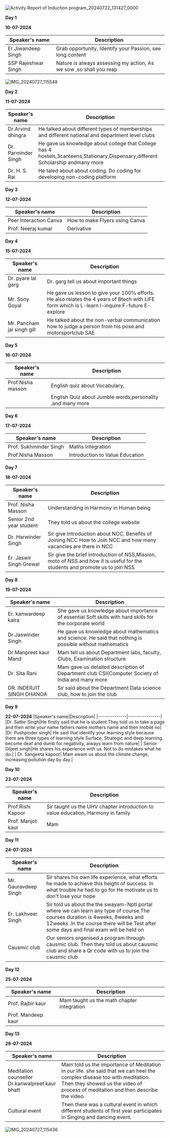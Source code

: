 ![Activity Report of Induction program_20240722_131427_0000](https://github.com/user-attachments/assets/ee405517-76d9-4484-a608-c04a9cabf569)

**Day 1**

**10-07-2024**

|Speaker's name|Description|
|--------------|----------------|
|Er.Jiwandeep Singh|Grab opportunity, Identify your Passion, see long content|
|SSP Rajeshwar Singh|Nature is always assessing my action, As we sow ,so shall you reap|
![IMG_20240727_115548](https://github.com/user-attachments/assets/883f0958-23f1-4f2f-bfe2-6aacb9c1478d)

**Day 2**

**11-07-2024**

|Speaker's name|Description|
|--------------|----------------|
|Dr.Arvind dhingra|He talked about different types of memberships and different national and department level clubs|
| Dr. Parminder Singh|He gave us knowledge about college that College has 4 hostels,3canteens,Stationary,Dispensary,different Scholarship andmany more|
|Dr. H. S. Rai|He taled about about coding. Do coding for developing non-coding platform|

**Day 3**

**12-07-2024**

|Speaker's name|Description|
|--------------|----------------|
|Peer Interaction Canva|How to make Flyers using Canva|
|Prof. Neeraj kumar |Derivative|

**Day 4**

**15-07-2024**

|Speaker's name|Description|
|--------------|----------------|
|Dr. pyare lal garg |Dr. garg tell us about important things|
|Mr. Sony Goyal|He gave us lesson to  give your 100℅ efforts. He also relates the 4 years of Btech with LIFE form which is L-learn I-inquire F-future E-explore|
|Mr. Pancham jai singh gill|He talked about the non-verbal communication how to judge a person from his pose and motorsportclub SAE|

**Day 5**

**16-07-2024**

|Speaker's name|Description|
|--------------|----------------|
|Prof.Nisha masson|English quiz about Vocabulary, |
|         |English Quiz about Jumble words,personality ,and many more|

**Day 6**

**17-07-2024**

|Speaker's name|Description|
|--------------|----------------|
|Prof. Sukhminder Singh| Maths Integration|
|Prof.Nisha Masson|Introduction to Value Education|

**Day 7**

**18-07-2024**

|Speaker's name|Description|
|--------------|----------------|
|Prof. Nisha Masson|Understanding in Harmony in Human being|
|Senior 2nd year student|They told us about the college website|
|Dr. Harwinder Singh|Sir give Introduction about NCC, Benefits of Joining NCC How to Join NCC and how many vacancies are there in NCC|
|Er. Jaswir Singh Grewal|Sir give the brief introduction of NSS,Mission, moto of NSS and how it is useful for the students  and promote us to join NSS|

**Day 8**

**19-07-2024**

|Speaker's name|Description|
|--------------|----------------|
|Er. kanwardeep kalra|She gave us knowledge about importance of essential Soft skills with hard skills for the corporate world|
|Dr.Jaswinder Singh|He gave us knowledge about mathematics and science. He said that nothing is possible without mathematics|
|Dr.Manpreet kaur Mand|Mam tell us about Department labs, faculty, Clubs, Examination structure|
|Dr. Sita Rani|Mam gave us detailed description of Department club CSI(Computer Society of India and many more|
|DR. INDERJIT SINGH DHANOA| Sir said about the Department Data science club, how to join the club|

**Day 9**

**22-07-2024**
|Speaker's name|Description|
|--------------|----------------|
|Dr. Satbir Singh|He firstly said that he is student.They told us to take a page and then write your name fathers name mothers name and then mobile no|
|Dr. Pushpinder singh| He said that identify your learning style because there are three types of learning style Surface, Strategic and deep learning. become deaf and dumb for negativity, always learn from nature| 
| Senior Diljeet singh|He shares his experience with us. Not to do mistakes what he do.|
| Dr. Sangeeta kapoor| Mam aware us about the climate change, increasing pollution day by day.|

**Day 10**

**23-07-2024**

|Speaker's name|Description|
|--------------|----------------|
| Prof.Rishi Kapoor| Sir taught us the UHV chapter introduction to value education, Harmony in family|
| Prof. Manjot kaur| Mam |

**Day 11**

**24-07-2024**

|Speaker's name|Description|
|--------------|----------------|
|Mr. Gauravdeep Singh| Sir shares his own life experience, what efforts he made to achieve this height of success. In what trouble he had to go for He motivate us to don't lose your hope|
|Er. Lakhveer Singh| Sir told us about the the swayam-Nptl portal where we can learn any type of course.The courses duration is 4weeks, 8weeks and 12weeks .In the course there will be Test after some days and final exam will be held on |
|Causmic club| Our seniors organised a program through causmic club. Then they told us about causmic club and share a Qr code with us to join the causmic club|

**Day 12**

**25-07-2024**

|Speaker's name|Description|
|--------------|----------------|
|Prof. Rajbir kaur| Mam taught us the math chapter integration|
|Prof. Mandeep kaur|

**Day 13**

**26-07-2024**

|Speaker's name|Description|
|--------------|----------------|
|Meditation counsellor Dr.kanwalpreet kaur bhatt| Mam told us the importance of Meditation in our life. she said that we can heel the complex disease too with meditation. Then they showed us the video of process of meditation and then describe the video.|
|Cultural event |Then there was a cultural event in which different students of first year participates in  Singing and dancing event.|
![IMG_20240727_115436](https://github.com/user-attachments/assets/2209c553-a5d8-4814-913f-059536f1a183)


